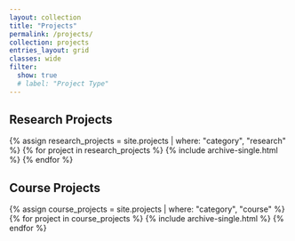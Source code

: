 ```yaml
---
layout: collection
title: "Projects"
permalink: /projects/
collection: projects
entries_layout: grid
classes: wide
filter:
  show: true
  # label: "Project Type"
---
```


## Research Projects

{% assign research_projects = site.projects | where: "category", "research" %}
{% for project in research_projects %}
  {% include archive-single.html %}
{% endfor %}

## Course Projects

{% assign course_projects = site.projects | where: "category", "course" %}
{% for project in course_projects %}
  {% include archive-single.html %}
{% endfor %}